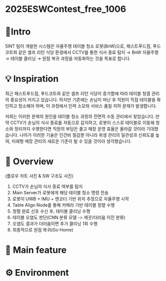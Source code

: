 # 2025ESWContest_free_1006
# 🔖Intro
5INT 팀이 개발한 시스템은 자율주행 테이블 청소 로봇(BnW)으로, 패스트푸드점, 푸드코트와 같은 셀프 리턴 식당 환경에서 CCTV를 통한 식사 종료 탐지 → BnW 자율주행 → 테이블 클리닝 → 원점 복귀 과정을 자동화하는 것을 목표로 합니다.

# 💡 Inspiration
최근 패스트푸드점, 푸드코트와 같은 셀프 리턴 식당이 증가함에 따라 테이블 청결 관리의 중요성이 커지고 있습니다. 하지만 기존에는 손님이 떠난 후 직원이 직접 테이블을 확인하고 청소해야 하며, 이 과정에서 인력 소모와 서비스 품질 저하 문제가 발생합니다.

저희는 이러한 문제의 원인을 테이블 청소 과정의 전면적 수동 관리에서 찾았습니다. 만약 CCTV가 손님의 식사 종료를 자동으로 감지하고, 로봇이 스스로 테이블로 이동해 청소와 정리까지 수행한다면 직원의 부담은 줄고 매장 운영 효율은 올라갈 것이라 기대했습니다. 나아가 이러한 기술은 인건비 절감뿐 아니라 위생 관리의 일관성과 신뢰도를 높여, 미래형 매장 관리의 새로운 기준이 될 수 있을 것이라 생각했습니다.

# 📸 Overview
(플로우 차트 사진 & SW 구조도 사진)
1. CCTV가 손님의 식사 종료 여부를 탐지
2. Main Server가 로봇에게 해당 테이블 청소 명령 전송
3. 로봇이 UWB + IMU + 엔코더 기반 위치 추정으로 자율주행 시작
4. Table Align Node를 통해 카메라 기반 테이블 정렬 수행
5. 정렬 완료 신호 수신 후, 테이블 클리닝 수행
6. 테이블 오염도 판단(CNN 분류 모델 -> 깨끗/더러움 이진 분류)
7. 오염도 결과가 더러움이면 추가 클리닝 1회 수행
8. 최종적으로 원점 복귀(Go Home)

# 👀 Main feature



# ⚙️ Environment
